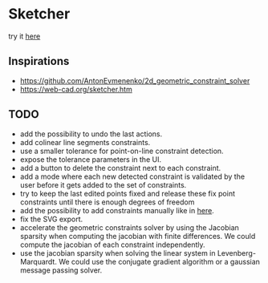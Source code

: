 # Sketcher

try it [here](https://martinresearch.github.io/sketcher/)

## Inspirations

* https://github.com/AntonEvmenenko/2d_geometric_constraint_solver
* https://web-cad.org/sketcher.htm

## TODO

* add the possibility to undo the last actions.
* add colinear line segments constraints.
* use a smaller tolerance for point-on-line constraint detection.
* expose the tolerance parameters in the UI.
* add a button to delete the constraint next to each constraint.
* add a mode where each new detected constraint is validated by the user before it gets added to the set of constraints.
* try to keep the last edited points fixed and release these fix point constraints until there is enough degrees of freedom
* add the possibility to add constraints manually like in [here](https://github.com/AntonEvmenenko/2d_geometric_constraint_solver).
* fix the SVG export.
* accelerate the geometric constraints solver by using the Jacobian sparsity when computing the jacobian with finite differences. We could compute the jacobian of each constraint independently.
* use the jacobian sparsity when solving the linear system in Levenberg-Marquardt. We could use the conjugate gradient algorithm or a gaussian message passing solver.